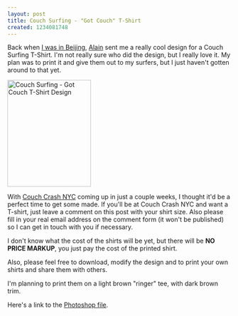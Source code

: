 ```yaml
--- 
layout: post
title: Couch Surfing - "Got Couch" T-Shirt
created: 1234081748
---
```

Back when <a href="/post/2008/june/21/international_couch_surfing_day_2008_beijing_china">I was in Beijing</a>, <a href="http://www.couchsurfing.com/people/alainsojourner">Alain</a> sent me a really cool design for a Couch Surfing T-Shirt. I'm not really sure who did the design, but I really love it. My plan was to print it and give them out to my surfers, but I just haven't gotten around to that yet.

<a href="http://www.flickr.com/photos/johndbritton/3262859632/" title="Couch Surfing - Got Couch T-Shirt Design"><img src="http://farm4.static.flickr.com/3356/3262859632_951d8a343a_m.jpg" width="188" height="240" alt="Couch Surfing - Got Couch T-Shirt Design" /></a>

With <a href="http://www.couchcrashfestival.com/">Couch Crash NYC</a> coming up in just a couple weeks, I thought it'd be a perfect time to get some made. If you'll be at Couch Crash NYC and want a T-shirt, just leave a comment on this post with your shirt size. Also please fill in your real email address on the comment form (it won't be published) so I can get in touch with you if necessary.

I don't know what the cost of the shirts will be yet, but there will be <strong>NO PRICE MARKUP</strong>, you just pay the cost of the printed shirt.

Also, please feel free to download, modify the design and to print your own shirts and share them with others.

I'm planning to print them on a light brown "ringer" tee, with dark brown trim.

Here's a link to the <a href="/files/Couch Surfing - Got Couch T-Shirt Design.psd">Photoshop file</a>.
